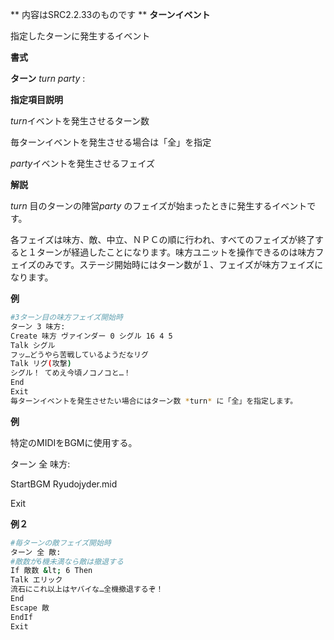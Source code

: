 ** 内容はSRC2.2.33のものです **
**ターンイベント**

指定したターンに発生するイベント

**書式**

**ターン** *turn party* :

**指定項目説明**

*turn*イベントを発生させるターン数

毎ターンイベントを発生させる場合は「全」を指定

*party*イベントを発生させるフェイズ

**解説**

*turn* 目のターンの陣営*party* のフェイズが始まったときに発生するイベントです。

各フェイズは味方、敵、中立、ＮＰＣの順に行われ、すべてのフェイズが終了すると１ターンが経過したことになります。味方ユニットを操作できるのは味方フェイズのみです。ステージ開始時にはターン数が１、フェイズが味方フェイズになります。

**例**
```sh
#3ターン目の味方フェイズ開始時
ターン 3 味方:
Create 味方 ヴァインダー 0 シグル 16 4 5
Talk シグル
フッ…どうやら苦戦しているようだなリグ
Talk リグ(攻撃)
シグル！ てめえ今頃ノコノコと…！
End
Exit
毎ターンイベントを発生させたい場合にはターン数 *turn* に「全」を指定します。
```

**例**

特定のMIDIをBGMに使用する。

ターン 全 味方:

StartBGM Ryudojyder.mid

Exit

**例２**
```sh
#毎ターンの敵フェイズ開始時
ターン 全 敵:
#敵数が6機未満なら敵は撤退する
If 敵数 &lt; 6 Then
Talk エリック
流石にこれ以上はヤバイな…全機撤退するぞ！
End
Escape 敵
EndIf
Exit
```

